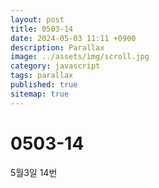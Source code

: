 ```yaml
---
layout: post
title: 0503-14
date: 2024-05-03 11:11 +0900
description: Parallax
image: ../assets/img/scroll.jpg
category: javascript
tags: parallax
published: true
sitemap: true
---
```


# 0503-14

5월3일 14번
